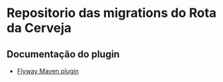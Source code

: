 # Repositorio das migrations do Rota da Cerveja

## Documentação do plugin

- [Flyway Maven plugin](https://documentation.red-gate.com/fd/maven-goal-184127408.html)
